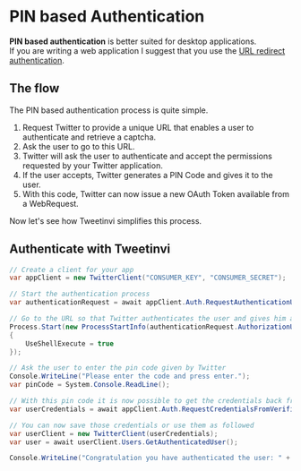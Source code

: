 # PIN based Authentication

**PIN based authentication** is better suited for desktop applications.\
If you are writing a web application I suggest that you use the [URL redirect authentication](./authentication-url-redirect).

## The flow

The PIN based authentication process is quite simple. 

1. Request Twitter to provide a unique URL that enables a user to authenticate and retrieve a captcha.
2. Ask the user to go to this URL.
3. Twitter will ask the user to authenticate and accept the permissions requested by your Twitter application.
4. If the user accepts, Twitter generates a PIN Code and gives it to the user.
5. With this code, Twitter can now issue a new OAuth Token available from a WebRequest.

Now let's see how Tweetinvi simplifies this process.

## Authenticate with Tweetinvi

``` c#
// Create a client for your app
var appClient = new TwitterClient("CONSUMER_KEY", "CONSUMER_SECRET");

// Start the authentication process
var authenticationRequest = await appClient.Auth.RequestAuthenticationUrl();

// Go to the URL so that Twitter authenticates the user and gives him a PIN code.
Process.Start(new ProcessStartInfo(authenticationRequest.AuthorizationURL)
{
    UseShellExecute = true
});

// Ask the user to enter the pin code given by Twitter
Console.WriteLine("Please enter the code and press enter.");
var pinCode = System.Console.ReadLine();

// With this pin code it is now possible to get the credentials back from Twitter
var userCredentials = await appClient.Auth.RequestCredentialsFromVerifierCode(pinCode, authenticationRequest);

// You can now save those credentials or use them as followed
var userClient = new TwitterClient(userCredentials);
var user = await userClient.Users.GetAuthenticatedUser();

Console.WriteLine("Congratulation you have authenticated the user: " + user);
```